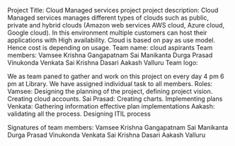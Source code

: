 Project Title: Cloud Managed services project
project description: Cloud Managed services manages different types of clouds such as public, private and hybrid clouds (Amazon web services AWS cloud, Azure cloud, Google cloud). In this environment multiple customers can host their applications with High availability. Cloud is based on pay as use model. Hence cost is depending on usage.
Team name: cloud aspirants
Team members:       Vamsee Krishna Gangapatnam
                                 Sai Manikanta Durga Prasad Vinukonda
                                 Venkata Sai Krishna Dasari
                                 Aakash Valluru
Team logo:
 

We as team paned to gather and work on this project on every day 4 pm 6 pm at Library. We have assigned individual task to all members.
Roles:
Vamsee: Designing the planning of the project, defining project vision. Creating cloud accounts. 
Sai Prasad: Creating charts. Implementing plans
Venkata: Gathering information effective plan implementations 
Aakash: validating all the process. Designing ITIL process



Signatures of team members:
                                 Vamsee Krishna Gangapatnam
                                 Sai Manikanta Durga Prasad Vinukonda
                                 Venkata Sai Krishna Dasari
                                 Aakash Valluru

	

    


